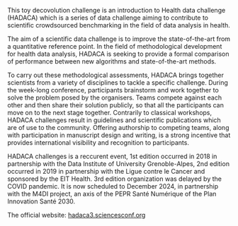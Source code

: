 This toy decovolution challenge is an introduction to Health data challenge (HADACA) which is a series of data challenge aiming to contribute to scientific crowdsourced benchmarking in the field of data analysis in health.

The aim of a scientific data challenge is to improve the state-of-the-art from a quantitative reference point. In the field of methodological development for health data analysis, HADACA is seeking to provide a formal comparison of performance between new algorithms and state-of-the-art methods.

To carry out these methodological assessments, HADACA brings together scientists from a variety of disciplines to tackle a specific challenge. During the week-long conference, participants brainstorm and work together to solve the problem posed by the organisers. Teams compete against each other and then share their solution publicly, so that all the participants can move on to the next stage together. Contrarily to classical workshops, HADACA challenges result in guidelines and scientific publications which are of use to the community. Offering authorship to competing teams, along with participation in manuscript design and writing, is a strong incentive that provides international visibility and recognition to participants.

HADACA challenges is a reccurent event, 1st edition occurred in 2018 in partnership with the Data Institute of University Grenoble-Alpes, 2nd edition occurred in 2019 in partnership with the Ligue contre le Cancer and sponsored by the EIT Health. 3rd edition organization was delayed by the COVID pandemic. It is now scheduled to December 2024, in partnership with the M4DI project, an axis of the PEPR Santé Numérique of the Plan Innovation Santé 2030.

The official website: [hadaca3.sciencesconf.org](https://hadaca3.sciencesconf.org/)